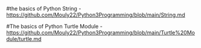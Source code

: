 #the basics of Python String - https://github.com/Mouly22/Python3Programming/blob/main/String.md

#The basics of Python Turtle Module - https://github.com/Mouly22/Python3Programming/blob/main/Turtle%20Module/turtle.md
